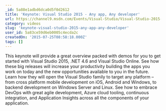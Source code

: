 ```yaml
---
_id: 5a88e1adbd6dca0d5f0d2612
title: 'Keynote: Visual Studio 2015 - Any app, Any developer'
url: https://channel9.msdn.com/Events/Visual-Studio/Visual-Studio-2015-Final-Release-Event/Keynote-Visual-Studio-2015-Any-app-Any-developer
category: videos
slug: 'keynote-visual-studio-2015-any-app-any-developer'
user_id: 5a83ce59d6eb0005c4ecda2c
createdOn: '2015-07-25T08:58:18.000Z'
tags: []
---
```


This keynote will provide a great overview packed with demos for you to get started with Visual Studio 2015, .NET 4.6 and Visual Studio Online. See how these big releases will increase your productivity building the apps you work on today and the new opportunities available to you in the future. Learn how they will open the Visual Studio family to target any platform – from cross platform mobile development on iOS, Android and Windows, to backend development on Windows Server and Linux. See how to embrace DevOps with great agile development, Azure cloud tooling, continuous integration, and Application Insights across all the components of your application.
